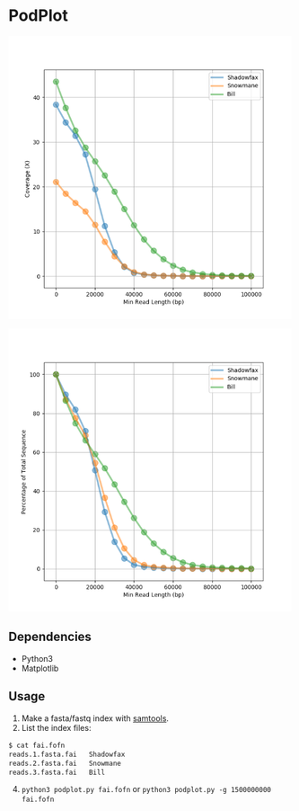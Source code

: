 # PodPlot
![](podplot.cov.png)

![](podplot.perc.png)


## Dependencies

- Python3
- Matplotlib

## Usage

1. Make a fasta/fastq index with [samtools](https://github.com/samtools/samtools).
2. List the index files:

```
$ cat fai.fofn
reads.1.fasta.fai	Shadowfax
reads.2.fasta.fai	Snowmane	
reads.3.fasta.fai	Bill
```

4. `python3 podplot.py fai.fofn` or `python3 podplot.py -g 1500000000 fai.fofn`
